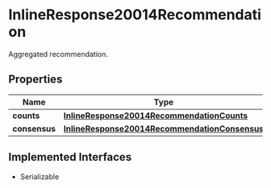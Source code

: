 

# InlineResponse20014Recommendation

Aggregated recommendation.

## Properties

Name | Type | Description | Notes
------------ | ------------- | ------------- | -------------
**counts** | [**InlineResponse20014RecommendationCounts**](InlineResponse20014RecommendationCounts.md) |  |  [optional]
**consensus** | [**InlineResponse20014RecommendationConsensus**](InlineResponse20014RecommendationConsensus.md) |  |  [optional]


## Implemented Interfaces

* Serializable


